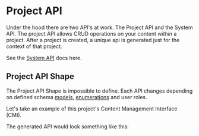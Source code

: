 # Project API
Under the hood there are two API's at work. The Project API and the System API. The project API allows CRUD operations on your content _within_ a project. After a project is created, a unique api is generated just for the context of that project.

See the [System API](./management-api.md) docs here.

## Project API Shape
The Project API Shape is impossible to define. Each API changes depending on defined schema [models](../schemas.md#models), [enumerations](../schemas.md#enumerations) and user roles.

Let's take an example of this project's Content Management Interface (CMI).

<!-- TODO: SCREENSHOT:CMI:WINDOW -->

The generated API would look something like this:

<!-- TODO: METHODS:PROJECT -->